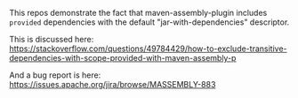 
This repos demonstrate the fact that maven-assembly-plugin includes 
`provided` dependencies with the default "jar-with-dependencies" descriptor. 

This is discussed here: https://stackoverflow.com/questions/49784429/how-to-exclude-transitive-dependencies-with-scope-provided-with-maven-assembly-p

And a bug report is here: https://issues.apache.org/jira/browse/MASSEMBLY-883

